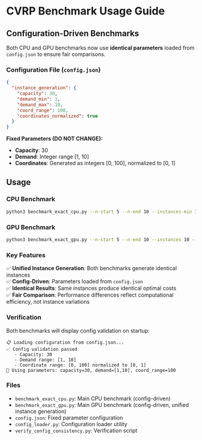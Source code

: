 # CVRP Benchmark Usage Guide

## Configuration-Driven Benchmarks

Both CPU and GPU benchmarks now use **identical parameters** loaded from `config.json` to ensure fair comparisons.

### Configuration File (`config.json`)

```json
{
  "instance_generation": {
    "capacity": 30,
    "demand_min": 1,
    "demand_max": 10,
    "coord_range": 100,
    "coordinates_normalized": true
  }
}
```

**Fixed Parameters (DO NOT CHANGE):**
- **Capacity**: 30
- **Demand**: Integer range [1, 10]
- **Coordinates**: Generated as integers [0, 100], normalized to [0, 1]

## Usage

### CPU Benchmark
```bash
python3 benchmark_exact_cpu.py --n-start 5 --n-end 10 --instances-min 10 --instances-max 10 --timeout 120
```

### GPU Benchmark  
```bash
python3 benchmark_exact_gpu.py --n-start 5 --n-end 10 --instances 10 --timeout 120
```

### Key Features

✅ **Unified Instance Generation**: Both benchmarks generate identical instances  
✅ **Config-Driven**: Parameters loaded from `config.json`  
✅ **Identical Results**: Same instances produce identical optimal costs  
✅ **Fair Comparison**: Performance differences reflect computational efficiency, not instance variations

### Verification

Both benchmarks will display config validation on startup:
```
📋 Loading configuration from config.json...
✅ Config validation passed
   - Capacity: 30
   - Demand range: [1, 10]
   - Coordinate range: [0, 100] normalized to [0, 1]
🔧 Using parameters: capacity=30, demand=[1,10], coord_range=100
```

### Files

- `benchmark_exact_cpu.py`: Main CPU benchmark (config-driven)
- `benchmark_exact_gpu.py`: Main GPU benchmark (config-driven, unified instance generation)
- `config.json`: Fixed parameter configuration
- `config_loader.py`: Configuration loader utility
- `verify_config_consistency.py`: Verification script
